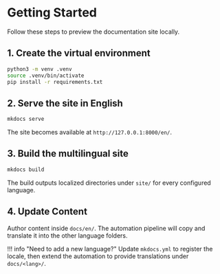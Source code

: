 # Getting Started

Follow these steps to preview the documentation site locally.

## 1. Create the virtual environment

```bash
python3 -m venv .venv
source .venv/bin/activate
pip install -r requirements.txt
```

## 2. Serve the site in English

```bash
mkdocs serve
```

The site becomes available at `http://127.0.0.1:8000/en/`.

## 3. Build the multilingual site

```bash
mkdocs build
```

The build outputs localized directories under `site/` for every configured language.

## 4. Update Content

Author content inside `docs/en/`. The automation pipeline will copy and translate it into the other language folders.

!!! info "Need to add a new language?"
    Update `mkdocs.yml` to register the locale, then extend the automation to provide translations under `docs/<lang>/`.
